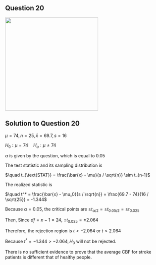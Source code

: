 ## Question 20
<img src="https://github.com/user-attachments/assets/bcd1875e-5706-4eb8-b4a0-883b4a692e0d" width="300">

## Solution to Question 20
$\mu = 74, n = 25, \bar{x} = 69.7, s = 16$ 

$H_0 : \mu = 74 \quad H_a : \mu \neq 74$

$\alpha$ is given by the question, which is equal to $0.05$

The test statistic and its sampling distribution is

$\quad t_{\text{STAT}} = \frac{\bar{x} - \mu}{s / \sqrt{n}} \sim t_{n-1}$

The realized statistic is

$\quad t^* = \frac{\bar{x} - \mu_0}{s / \sqrt{n}} = \frac{69.7 - 74}{16 / \sqrt{25}} = -1.344$

Because $\alpha = 0.05$, the critical points are $\pm t_{\alpha / 2} = \pm t_{0.05 / 2} = \pm t_{0.025}$

Then, Since $df = n - 1 = 24$, $\pm t_{0.025} = \pm 2.064$

Therefore, the rejection region is $t < -2.064$ or $t > 2.064$

Because $t^* = -1.344 > -2.064, H_0$ will not be rejected.

There is no sufficient evidence to prove that the average CBF for stroke patients is different that of healthy people.
